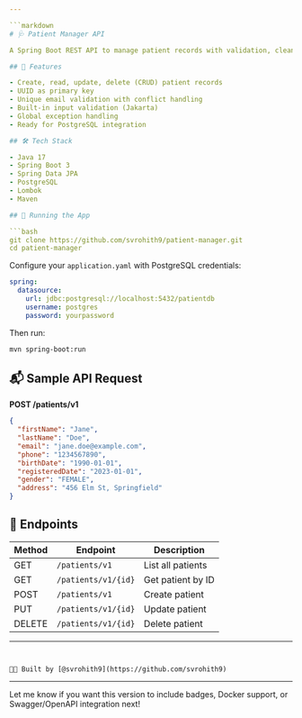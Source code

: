 ```yaml
---

```markdown
# 🩺 Patient Manager API

A Spring Boot REST API to manage patient records with validation, clean architecture, and PostgreSQL integration.

## 🚀 Features

- Create, read, update, delete (CRUD) patient records
- UUID as primary key
- Unique email validation with conflict handling
- Built-in input validation (Jakarta)
- Global exception handling
- Ready for PostgreSQL integration

## 🛠 Tech Stack

- Java 17
- Spring Boot 3
- Spring Data JPA
- PostgreSQL
- Lombok
- Maven

## 🧪 Running the App

```bash
git clone https://github.com/svrohith9/patient-manager.git
cd patient-manager
```

Configure your `application.yaml` with PostgreSQL credentials:

```yaml
spring:
  datasource:
    url: jdbc:postgresql://localhost:5432/patientdb
    username: postgres
    password: yourpassword
```

Then run:

```bash
mvn spring-boot:run
```

## 📬 Sample API Request

**POST /patients/v1**

```json
{
  "firstName": "Jane",
  "lastName": "Doe",
  "email": "jane.doe@example.com",
  "phone": "1234567890",
  "birthDate": "1990-01-01",
  "registeredDate": "2023-01-01",
  "gender": "FEMALE",
  "address": "456 Elm St, Springfield"
}
```

## 📖 Endpoints

| Method | Endpoint              | Description        |
|--------|-----------------------|--------------------|
| GET    | `/patients/v1`        | List all patients  |
| GET    | `/patients/v1/{id}`   | Get patient by ID  |
| POST   | `/patients/v1`        | Create patient     |
| PUT    | `/patients/v1/{id}`   | Update patient     |
| DELETE | `/patients/v1/{id}`   | Delete patient     |

---
```


🧑‍💻 Built by [@svrohith9](https://github.com/svrohith9)
```

---

Let me know if you want this version to include badges, Docker support, or Swagger/OpenAPI integration next!
